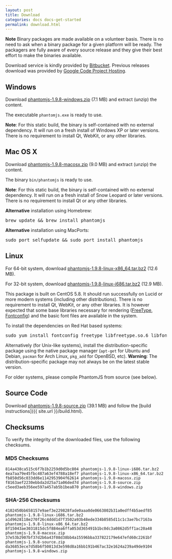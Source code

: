 ```yaml
---
layout: post
title: Download
categories: docs docs-get-started
permalink: download.html
---
```


**Note** Binary packages are made available on a volunteer basis. There is no need to
ask when a binary package for a given platform will be ready. The packagers are fully aware of every source release and they give their best effort to make the binaries available.

Download service is kindly provided by [Bitbucket](https://bitbucket.org/ariya/phantomjs/downloads). Previous releases download was provided by [Google Code Project Hosting](http://code.google.com/p/phantomjs/downloads/).

## Windows

Download [phantomjs-1.9.8-windows.zip](https://bitbucket.org/ariya/phantomjs/downloads/phantomjs-1.9.8-windows.zip) (7.1 MB) and extract (unzip) the content.

The executable `phantomjs.exe` is ready to use.

**Note**: For this static build, the binary is self-contained with no external dependency. It will run on a fresh install of Windows XP or later versions. There is no requirement to install Qt, WebKit, or any other libraries.

## Mac OS X

Download [phantomjs-1.9.8-macosx.zip](https://bitbucket.org/ariya/phantomjs/downloads/phantomjs-1.9.8-macosx.zip) (9.0 MB) and extract (unzip) the content.

The binary `bin/phantomjs` is ready to use.

**Note**: For this static build, the binary is self-contained with no external dependency. It will run on a fresh install of Snow Leopard or later versions. There is no requirement to install Qt or any other libraries.

**Alternative** installation using Homebrew:

<pre>brew update &amp;&amp; brew install phantomjs</pre>

**Alternative** installation using MacPorts:

<pre>sudo port selfupdate &amp;&amp; sudo port install phantomjs</pre>

## Linux

For 64-bit system, download [phantomjs-1.9.8-linux-x86_64.tar.bz2](https://bitbucket.org/ariya/phantomjs/downloads/phantomjs-1.9.8-linux-x86_64.tar.bz2) (12.6 MB).

For 32-bit system, download [phantomjs-1.9.8-linux-i686.tar.bz2](https://bitbucket.org/ariya/phantomjs/downloads/phantomjs-1.9.8-linux-i686.tar.bz2) (12.9 MB).

This package is built on CentOS 5.8. It should run successfully on Lucid or more modern systems (including other distributions). There is no requirement to install Qt, WebKit, or any other libraries. It is however expected that some base libraries necessary for rendering ([FreeType](http://www.freetype.org/), [Fontconfig](http://www.freedesktop.org/wiki/Software/fontconfig)) and the basic font files are available in the system.

To install the dependencies on Red Hat based systems:
<pre>sudo yum install fontconfig freetype libfreetype.so.6 libfontconfig.so.1 libstdc++.so.6</pre>

Alternatively (for Unix-like systems), install the distribution-specific package using the native package manager (`apt-get` for Ubuntu and Debian, `pacman` for Arch Linux, `pkg_add` for OpenBSD, etc). **Warning**: The distribution-specific package may not always be on the latest stable version.

For older systems, please compile PhantomJS from source (see below).

## Source Code

Download [phantomjs-1.9.8-source.zip](https://bitbucket.org/ariya/phantomjs/downloads/phantomjs-1.9.8-source.zip) (39.1 MB) and follow the [build instructions]({{ site.url }}/build.html).

## Checksums

To verify the integrity of the downloaded files, use the following checksums.

### MD5 Checksums

    814a438ca515c6f7b1b2259d0d5bc804 phantomjs-1.9.8-linux-i686.tar.bz2
    4ea7aa79e45fbc487a63ef4788a18ef7 phantomjs-1.9.8-linux-x86_64.tar.bz2
    fb850d56c033dd6e1142953904f62614 phantomjs-1.9.8-macosx.zip
    f8163aef2230ebbda2d25a71a06ded7d phantomjs-1.9.8-source.zip
    c5eed3aeb356ee597a457ab5b1bea870 phantomjs-1.9.8-windows.zip

### SHA-256 Checksums

    4102450bb658157e9aef3e229828fade0aaa0de0663802b31a0edff4b5aedf85  phantomjs-1.9.8-linux-i686.tar.bz2
    a1d9628118e270f26c4ddd1d7f3502a93b48ede334b8585d11c1c3ae7bc7163a  phantomjs-1.9.8-linux-x86_64.tar.bz2
    8f15043ae3031815dc5f884ea6ffa053d365491b1bc0dc3a0862d5ff1ac20a48  phantomjs-1.9.8-macosx.zip
    37e53b2907bf37d2b6a43f08d38bb4a15596bba337822179e647efd60c2261bf  phantomjs-1.9.8-source.zip
    da36853ece7d58b6f50813d3e598d8a16bb191b467ac32e1624a239a49de9104  phantomjs-1.9.8-windows.zip
